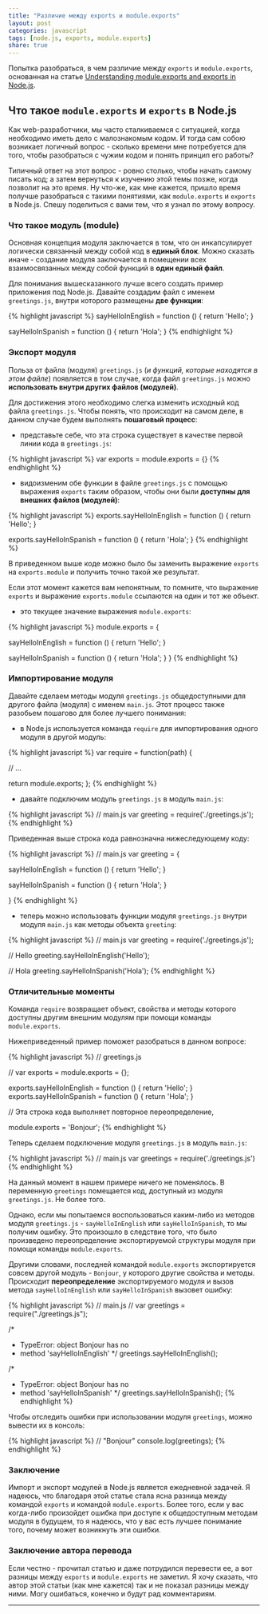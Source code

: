 ```yaml
---
title: "Различие между exports и module.exports"
layout: post
categories: javascript
tags: [node.js, exports, module.exports]
share: true
---
```


Попытка разобраться, в чем различие между `exports` и `module.exports`, основанная на статье [Understanding module.exports and exports in Node.js](http://www.sitepoint.com/understanding-module-exports-exports-node-js/).

## Что такое `module.exports` и `exports` в Node.js

Как web-разработчики, мы часто сталкиваемся с ситуацией, когда необходимо иметь дело с малознакомым кодом. И тогда сам собою возникает логичный вопрос - сколько времени мне потребуется для того, чтобы разобраться с чужим кодом и понять принцип его работы?

Типичный ответ на этот вопрос - ровно столько, чтобы начать самому писать код; а затем вернуться к изучению этой темы позже, когда позволит на это время. Ну что-же, как мне кажется, пришло время получше разобраться с такими понятиями, как `module.exports` и `exports` в Node.js. Спешу поделиться с вами тем, что я узнал по этому вопросу.

### Что такое модуль (module)

Основная концепция модуля заключается в том, что он инкапсулирует логически связанный между собой код в **единый блок**. Можно сказать иначе - создание модуля заключается в помещении всех взаимосвязанных между собой функций в **один единый файл**.

Для понимания вышесказанного лучше всего создать пример приложения под Node.js. Давайте создадим файл с именем `greetings.js`, внутри которого размещены **две функции**:

{% highlight javascript %}
sayHelloInEnglish = function () {
  return 'Hello';
}

sayHelloInSpanish = function () {
  return 'Hola';
}
{% endhighlight %}

### Экспорт модуля

Польза от файла (модуля) `greetings.js` (*и функций, которые находятся в этом файле*) появляется в том случае, когда файл `greetings.js` можно **использовать внутри других файлов (модулей)**.

Для достижения этого необходимо слегка изменить исходный код файла `greetings.js`. Чтобы понять, что происходит на самом деле, в данном случае будем выполнять **пошаговый процесс**:

* представьте себе, что эта строка существует в качестве первой линии кода в `greetings.js`:

{% highlight javascript %}
var exports = module.exports = {}
{% endhighlight %}

* видоизменим обе функции в файле `greetings.js` с помощью выражения `exports` таким образом, чтобы они были **доступны для внешних файлов (модулей)**:

{% highlight javascript %}
exports.sayHelloInEnglish = function () {
  return 'Hello';
}

exports.sayHelloInSpanish = function () {
  return 'Hola';
}
{% endhighlight %}

В приведенном выше коде можно было бы заменить выражение `exports` на `exports.module` и получить точно такой же результат.

Если этот момент кажется вам непонятным, то помните, что выражение `exports` и выражение `exports.module` ссылаются на один и тот же объект.

* это текущее значение выражения `module.exports`:

{% highlight javascript %}
module.exports = {

  sayHelloInEnglish = function () {
    return 'Hello';
  }

  sayHelloInSpanish = function () {
    return 'Hola';
  }
}
{% endhighlight %}

### Импортирование модуля

Давайте сделаем методы модуля `greetings.js` общедоступными для другого файла (модуля) с именем `main.js`. Этот процесс также разобьем пошагово для более лучшего понимания:

* в Node.js используется команда `require` для импортирования одного модуля в другой модуль:

{% highlight javascript %}
var require = function(path) {

  // ...

  return module.exports;
};
{% endhighlight %}

* давайте подключим модуль `greetings.js` в модуль `main.js`:

{% highlight javascript %}
// main.js
var greeting = require('./greetings.js');
{% endhighlight %}

Приведенная выше строка кода равнозначна нижеследующему коду:

{% highlight javascript %}
// main.js
var greeting = {

sayHelloInEnglish = function () {
  return 'Hello';
}

sayHelloInSpanish = function () {
  return 'Hola';
}

}
{% endhighlight %}

* теперь можно использовать функции модуля `greetings.js` внутри модуля `main.js` как методы объекта `greeting`:

{% highlight javascript %}
// main.js
var greeting = require('./greetings.js');

// Hello
greeting.sayHelloInEnglish('Hello');

// Hola
greeting.sayHelloInSpanish('Hola');
{% endhighlight %}

### Отличительные моменты

Команда `require` возвращает объект, свойства и методы которого доступны другим внешним модулям при помощи команды `module.exports`.

Нижеприведенный пример поможет разобраться в данном вопросе:

{% highlight javascript %}
// greetings.js

// var exports = module.exports = {};

exports.sayHelloInEnglish = function () {
  return 'Hello';
}
exports.sayHelloInSpanish = function () {
  return 'Hola';
}

// Эта строка кода выполняет повторное переопределение,

module.exports = 'Bonjour';
{% endhighlight %}

Теперь сделаем подключение модуля `greetings.js` в модуль `main.js`:

{% highlight javascript %}
// main.js
var greetings = require('./greetings.js')
{% endhighlight %}

На данный момент в нашем примере ничего не поменялось. В переменную `greetings` помещается код, доступный из модуля `greetings.js`. Не более того.

Однако, если мы попытаемся воспользоваться каким-либо из методов модуля `greetings.js` - `sayHelloInEnglish` или `sayHelloInSpanish`, то мы получим ошибку. Это произошло в следствие того, что было произведено переопределение экспортируемой структуры модуля при помощи команды `module.exports`.

Другими словами, последней командой `module.exports` экспортируется совсем другой модуль - `Bonjour`, у которого другие свойства и методы. Происходит **переопределение** экспортируемого модуля и вызов метода `sayHelloInEnglish` или `sayHelloInSpanish` вызовет ошибку:

{% highlight javascript %}
// main.js
// var greetings = require("./greetings.js");

/*
 * TypeError: object Bonjour has no
 * method 'sayHelloInEnglish'
 */
greetings.sayHelloInEnglish();

/*
 * TypeError: object Bonjour has no
 * method 'sayHelloInSpanish'
 */
greetings.sayHelloInSpanish();
{% endhighlight %}

Чтобы отследить ошибки при использовании модуля `greetings`, можно вывести их в консоль:

{% highlight javascript %}
// "Bonjour"
console.log(greetings);
{% endhighlight %}

### Заключение

Импорт и экспорт модулей в Node.js является ежедневной задачей. Я надеюсь, что благодаря этой статье стала ясна разница между командой `exports` и командой `module.exports`. Более того, если у вас когда-либо произойдет ошибка при доступе к общедоступным методам модуля в будущем, то я надеюсь, что у вас есть лучшее понимание того, почему может возникнуть эти ошибки.

### Заключение автора перевода

Если честно - прочитал статью и даже потрудился перевести ее, а вот разницы между `exports` и `module.exports` не заметил. Я хочу сказать, что автор этой статьи (как мне кажется) так и не показал разницы между ними. Могу ошибаться, конечно и будут рад комментариям.

***

